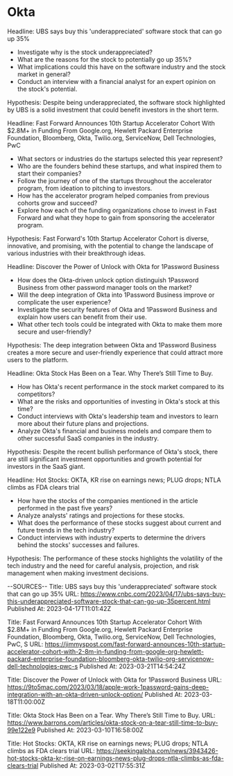 # Okta

Headline: UBS says buy this 'underappreciated' software stock that can go up 35%
- Investigate why is the stock underappreciated?
- What are the reasons for the stock to potentially go up 35%?
- What implications could this have on the software industry and the stock market in general?
- Conduct an interview with a financial analyst for an expert opinion on the stock's potential. 

Hypothesis: Despite being underappreciated, the software stock highlighted by UBS is a solid investment that could benefit investors in the short term. 

Headline: Fast Forward Announces 10th Startup Accelerator Cohort With $2.8M+ in Funding From Google.org, Hewlett Packard Enterprise Foundation, Bloomberg, Okta, Twilio.org, ServiceNow, Dell Technologies, PwC 
- What sectors or industries do the startups selected this year represent? 
- Who are the founders behind these startups, and what inspired them to start their companies? 
- Follow the journey of one of the startups throughout the accelerator program, from ideation to pitching to investors. 
- How has the accelerator program helped companies from previous cohorts grow and succeed? 
- Explore how each of the funding organizations chose to invest in Fast Forward and what they hope to gain from sponsoring the accelerator program. 

Hypothesis: Fast Forward's 10th Startup Accelerator Cohort is diverse, innovative, and promising, with the potential to change the landscape of various industries with their breakthrough ideas.

Headline: Discover the Power of Unlock with Okta for 1Password Business
- How does the Okta-driven unlock option distinguish 1Password Business from other password manager tools on the market?
- Will the deep integration of Okta into 1Password Business improve or complicate the user experience?
- Investigate the security features of Okta and 1Password Business and explain how users can benefit from their use. 
- What other tech tools could be integrated with Okta to make them more secure and user-friendly?

Hypothesis: The deep integration between Okta and 1Password Business creates a more secure and user-friendly experience that could attract more users to the platform. 

Headline: Okta Stock Has Been on a Tear. Why There’s Still Time to Buy.
- How has Okta's recent performance in the stock market compared to its competitors?
- What are the risks and opportunities of investing in Okta's stock at this time?
- Conduct interviews with Okta's leadership team and investors to learn more about their future plans and projections. 
- Analyze Okta's financial and business models and compare them to other successful SaaS companies in the industry.

Hypothesis: Despite the recent bullish performance of Okta's stock, there are still significant investment opportunities and growth potential for investors in the SaaS giant. 

Headline: Hot Stocks: OKTA, KR rise on earnings news; PLUG drops; NTLA climbs as FDA clears trial
- How have the stocks of the companies mentioned in the article performed in the past five years?
- Analyze analysts' ratings and projections for these stocks. 
- What does the performance of these stocks suggest about current and future trends in the tech industry?
- Conduct interviews with industry experts to determine the drivers behind the stocks' successes and failures.

Hypothesis: The performance of these stocks highlights the volatility of the tech industry and the need for careful analysis, projection, and risk management when making investment decisions.

--SOURCES--
Title: UBS says buy this 'underappreciated' software stock that can go up 35%
URL: https://www.cnbc.com/2023/04/17/ubs-says-buy-this-underappreciated-software-stock-that-can-go-up-35percent.html
Published At: 2023-04-17T11:01:42Z

Title: Fast Forward Announces 10th Startup Accelerator Cohort With $2.8M+ in Funding From Google.org, Hewlett Packard Enterprise Foundation, Bloomberg, Okta, Twilio.org, ServiceNow, Dell Technologies, PwC, S
URL: https://jimmyspost.com/fast-forward-announces-10th-startup-accelerator-cohort-with-2-8m-in-funding-from-google-org-hewlett-packard-enterprise-foundation-bloomberg-okta-twilio-org-servicenow-dell-technologies-pwc-s
Published At: 2023-03-21T14:54:24Z

Title: Discover the Power of Unlock with Okta for 1Password Business
URL: https://9to5mac.com/2023/03/18/apple-work-1password-gains-deep-integration-with-an-okta-driven-unlock-option/
Published At: 2023-03-18T11:00:00Z

Title: Okta Stock Has Been on a Tear. Why There’s Still Time to Buy.
URL: https://www.barrons.com/articles/okta-stock-on-a-tear-still-time-to-buy-99e122e9
Published At: 2023-03-10T16:58:00Z

Title: Hot Stocks: OKTA, KR rise on earnings news; PLUG drops; NTLA climbs as FDA clears trial
URL: https://seekingalpha.com/news/3943426-hot-stocks-okta-kr-rise-on-earnings-news-plug-drops-ntla-climbs-as-fda-clears-trial
Published At: 2023-03-02T17:55:31Z

